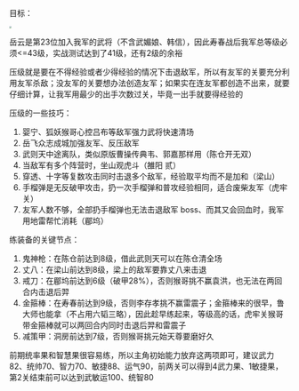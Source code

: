 目标：

<img src="../img/intro.jpg" style="zoom:25%;" />

岳云是第23位加入我军的武将（不含武媚娘、韩信），因此寿春战后我军总等级必须<=43级，实战测试达到了41级，还有2级的余裕

压级就是要在不得经验或者少得经验的情况下击退敌军，所以有友军的关要充分利用友军杀敌；没友军的关要想办法创造友军；如果实在连友军都创造不出来，就要仔细计算，让我军用最少的出手次数过关，毕竟一出手就要得经验的

压级的一些技巧：

1. 婴宁、狐妖猴哥心控吕布等敌军强力武将快速清场
2. 岳飞众志成城加强友军、反压敌军
3. 武则天中途离队，类似原版曹操传典韦、郭嘉那样用（陈仓开无双）
4. 当敌军有多个阵营时，坐山观虎斗（雒阳 贰）
5. 穿透、十字等复数攻击同时击退多个敌军，经验取平均而不是加和（梁山）
6. 手榴弹是无反破甲攻击，扔一次手榴弹和普攻经验相同，适合废柴友军（虎牢关）
7. 友军人数不够，全部扔手榴弹也无法击退敌军 boss、而其又会回血时，我军用地雷帮忙消耗（郿坞）

练装备的关键节点：

1. 鬼神枪：在陈仓前达到8级，借此武则天可以在陈仓清全场
2. 丈八：在梁山前达到8级，梁上的敌军要靠丈八来击退
3. 戒刀：在郿坞前达到6级（破甲28%），否则猴哥挑不赢袁洪，也无法在两回合内击退后羿
4. 金箍棒：在寿春前达到9级，否则李存孝挑不赢雷震子；金箍棒来的很早，鲁大师也能拿（不占用六韬三略），因此趁早练起来，等级高的话，虎牢关猴哥带金箍棒就可以两回合内同时击退后羿和雷震子
5. 减策甲：洞房前达到7级，否则猴哥挑元始天尊要磨好久

前期统率果和智慧果很容易练，所以主角初始能力放弃这两项即可，建议武力82、统帅70、智力70、敏捷88、运气90，前两关可以得到4武力果、1敏捷果，第2关结束前可以达到武敏运100、统智80
